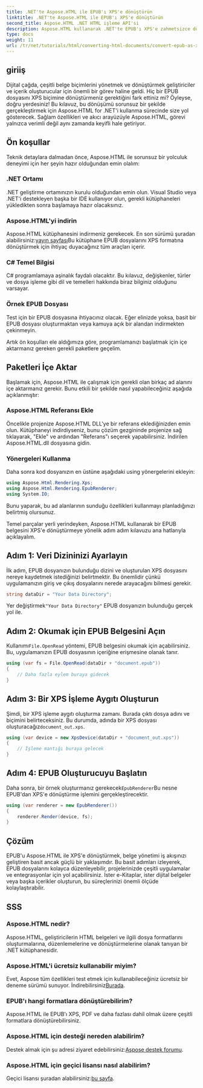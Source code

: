 ```yaml
---
title: .NET'te Aspose.HTML ile EPUB'ı XPS'e dönüştürün
linktitle: .NET'te Aspose.HTML ile EPUB'ı XPS'e dönüştürün
second_title: Aspose.HTML .NET HTML işleme API'si
description: Aspose.HTML kullanarak .NET'te EPUB'ı XPS'e zahmetsizce dönüştürün. Sorunsuz belge oluşturma için adım adım kılavuzumuzu izleyin.
type: docs
weight: 11
url: /tr/net/tutorials/html/converting-html-documents/convert-epub-as-xps/
---
```

## giriiş

Dijital çağda, çeşitli belge biçimlerini yönetmek ve dönüştürmek geliştiriciler ve içerik oluşturucular için önemli bir görev haline geldi. Hiç bir EPUB dosyasını XPS biçimine dönüştürmeniz gerektiğini fark ettiniz mi? Öyleyse, doğru yerdesiniz! Bu kılavuz, bu dönüşümü sorunsuz bir şekilde gerçekleştirmek için Aspose.HTML for .NET'i kullanma sürecinde size yol gösterecek. Sağlam özellikleri ve akıcı arayüzüyle Aspose.HTML, görevi yalnızca verimli değil aynı zamanda keyifli hale getiriyor.

## Ön koşullar

Teknik detaylara dalmadan önce, Aspose.HTML ile sorunsuz bir yolculuk deneyimi için her şeyin hazır olduğundan emin olalım:

### .NET Ortamı
.NET geliştirme ortamınızın kurulu olduğundan emin olun. Visual Studio veya .NET'i destekleyen başka bir IDE kullanıyor olun, gerekli kütüphaneleri yükledikten sonra başlamaya hazır olacaksınız.

### Aspose.HTML'yi indirin
Aspose.HTML kütüphanesini indirmeniz gerekecek. En son sürümü şuradan alabilirsiniz:[yayın sayfası](https://releases.aspose.com/html/net/)Bu kütüphane EPUB dosyalarını XPS formatına dönüştürmek için ihtiyaç duyacağınız tüm araçları içerir.

### C# Temel Bilgisi
C# programlamaya aşinalık faydalı olacaktır. Bu kılavuz, değişkenler, türler ve dosya işleme gibi dil ve temelleri hakkında biraz bilginiz olduğunu varsayar.

### Örnek EPUB Dosyası
Test için bir EPUB dosyasına ihtiyacınız olacak. Eğer elinizde yoksa, basit bir EPUB dosyası oluşturmaktan veya kamuya açık bir alandan indirmekten çekinmeyin.

Artık ön koşulları ele aldığımıza göre, programlamanızı başlatmak için içe aktarmanız gereken gerekli paketlere geçelim.

## Paketleri İçe Aktar

Başlamak için, Aspose.HTML ile çalışmak için gerekli olan birkaç ad alanını içe aktarmanız gerekir. Bunu etkili bir şekilde nasıl yapabileceğiniz aşağıda açıklanmıştır:

### Aspose.HTML Referansı Ekle
Öncelikle projenize Aspose.HTML DLL'ye bir referans eklediğinizden emin olun. Kütüphaneyi indirdiyseniz, bunu çözüm gezgininde projenize sağ tıklayarak, "Ekle" ve ardından "Referans"ı seçerek yapabilirsiniz. İndirilen Aspose.HTML.dll dosyasına gidin.

### Yönergeleri Kullanma
Daha sonra kod dosyanızın en üstüne aşağıdaki using yönergelerini ekleyin:

```csharp
using Aspose.Html.Rendering.Xps;
using Aspose.Html.Rendering.EpubRenderer;
using System.IO;
```

Bunu yaparak, bu ad alanlarının sunduğu özellikleri kullanmayı planladığınızı belirtmiş olursunuz.

Temel parçalar yerli yerindeyken, Aspose.HTML kullanarak bir EPUB belgesini XPS'e dönüştürmeye yönelik adım adım kılavuzu ana hatlarıyla açıklayalım.

## Adım 1: Veri Dizininizi Ayarlayın

İlk adım, EPUB dosyanızın bulunduğu dizini ve oluşturulan XPS dosyasını nereye kaydetmek istediğinizi belirtmektir. Bu önemlidir çünkü uygulamanızın giriş ve çıkış dosyalarını nerede arayacağını bilmesi gerekir.

```csharp
string dataDir = "Your Data Directory";
```

 Yer değiştirmek`"Your Data Directory"` EPUB dosyanızın bulunduğu gerçek yol ile.

## Adım 2: Okumak için EPUB Belgesini Açın

 Kullanımı`File.OpenRead` yöntemi, EPUB belgesini okumak için açabilirsiniz. Bu, uygulamanızın EPUB dosyasının içeriğine erişmesine olanak tanır.

```csharp
using (var fs = File.OpenRead(dataDir + "document.epub"))
{
    // Daha fazla eylem buraya gidecek
}
```

## Adım 3: Bir XPS İşleme Aygıtı Oluşturun

 Şimdi, bir XPS işleme aygıtı oluşturma zamanı. Burada çıktı dosya adını ve biçimini belirteceksiniz. Bu durumda, adında bir XPS dosyası oluşturacağız`document_out.xps`.

```csharp
using (var device = new XpsDevice(dataDir + "document_out.xps"))
{
    // İşleme mantığı buraya gelecek
}
```

## Adım 4: EPUB Oluşturucuyu Başlatın

 Daha sonra, bir örnek oluşturmanız gerekecek`EpubRenderer`Bu nesne EPUB'dan XPS'e dönüştürme işlemini gerçekleştirecektir.

```csharp
using (var renderer = new EpubRenderer())
{
    renderer.Render(device, fs);
}
```

## Çözüm

EPUB'u Aspose.HTML ile XPS'e dönüştürmek, belge yönetimi iş akışınızı geliştiren basit ancak güçlü bir yaklaşımdır. Bu basit adımları izleyerek, EPUB dosyalarını kolayca düzenleyebilir, projelerinizde çeşitli uygulamalar ve entegrasyonlar için yol açabilirsiniz. İster e-Kitaplar, ister dijital belgeler veya başka içerikler oluşturun, bu süreçlerinizi önemli ölçüde kolaylaştırabilir. 

## SSS

### Aspose.HTML nedir?
Aspose.HTML, geliştiricilerin HTML belgeleri ve ilgili dosya formatlarını oluşturmalarına, düzenlemelerine ve dönüştürmelerine olanak tanıyan bir .NET kütüphanesidir.

### Aspose.HTML'i ücretsiz kullanabilir miyim?
 Evet, Aspose tüm özellikleri test etmek için kullanabileceğiniz ücretsiz bir deneme sürümü sunuyor. İndirebilirsiniz[Burada](https://releases.aspose.com/).

### EPUB'ı hangi formatlara dönüştürebilirim?
Aspose.HTML ile EPUB'ı XPS, PDF ve daha fazlası dahil olmak üzere çeşitli formatlara dönüştürebilirsiniz.

### Aspose.HTML için desteği nereden alabilirim?
 Destek almak için şu adresi ziyaret edebilirsiniz:[Aspose destek forumu](https://forum.aspose.com/c/html/29).

### Aspose.HTML için geçici lisansı nasıl alabilirim?
Geçici lisansı şuradan alabilirsiniz:[bu sayfa](https://purchase.conholdate.com/temporary-license/).